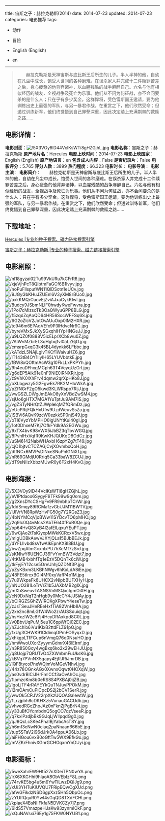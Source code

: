 
---
title: 宙斯之子：赫拉克勒斯(2014)
date: 2014-07-23
updated: 2014-07-23
categories: 电影推荐
tags:
- 动作
- 冒险

- English (English)
- en
---


> 　　赫拉克勒斯是天神宙斯与底比斯王后所生的儿子。半人半神的他，自幼在凡尘中成长，饱受人世间的各种磨难。在误杀家人并完成十二件赎罪苦差之后，身心疲惫的他背弃诸神，以血腥残酷的战争麻醉自己。六名与他有相似经历的战友，全视战争及死亡为乐事。他们从不问为何征战，亦不会问要杀的是什么人；只在乎有多少奖金。这群悍将，受色雷斯国王邀请，要为他训练出史上最强的军队，与另一暴君作战。在重赏之下，他们欣然受命；但透过训练新军，他们终觉悟到自己罪孽深重，因此决定踏上充满荆棘的救赎之路……

## **电影详情**：

**电影封面**：<img src="https://image.tmdb.org/t/p/w200/5X3VOy9lD44VclKsWTi8gHZGjhL.jpg" alt="/5X3VOy9lD44VclKsWTi8gHZGjhL.jpg" title="/5X3VOy9lD44VclKsWTi8gHZGjhL.jpg">
**电影名称**：宙斯之子：赫拉克勒斯
**原产地片名**：Hercules
**电影上映时间**：2014-07-23
**电影上映国家**：English (English)
**原产地语言**：en
**包含成人内容**：False
**是否纪录片**：False
**电影评分**：5.765
**评分人数**：3899
**热门程度**：66.323
**电影时长**：
**电影导演**：
**电影主演**：
**电影简介**：　　赫拉克勒斯是天神宙斯与底比斯王后所生的儿子。半人半神的他，自幼在凡尘中成长，饱受人世间的各种磨难。在误杀家人并完成十二件赎罪苦差之后，身心疲惫的他背弃诸神，以血腥残酷的战争麻醉自己。六名与他有相似经历的战友，全视战争及死亡为乐事。他们从不问为何征战，亦不会问要杀的是什么人；只在乎有多少奖金。这群悍将，受色雷斯国王邀请，要为他训练出史上最强的军队，与另一暴君作战。在重赏之下，他们欣然受命；但透过训练新军，他们终觉悟到自己罪孽深重，因此决定踏上充满荆棘的救赎之路……

## **下载地址**：
[Hercules |专业的种子搜索、磁力链接搜索引擎](https://movie.amd794.com:2083/?search=Hercules&ordering=&mode=match_phrase&page_size=10&page=1)

[宙斯之子：赫拉克勒斯 |专业的种子搜索、磁力链接搜索引擎](https://movie.amd794.com:2083/?search=%E5%AE%99%E6%96%AF%E4%B9%8B%E5%AD%90%EF%BC%9A%E8%B5%AB%E6%8B%89%E5%85%8B%E5%8B%92%E6%96%AF&ordering=&mode=match_phrase&page_size=10&page=1)
 

## **电影剧照**：
<img src="https://image.tmdb.org/t/p/original/nl18gyzai02Tu99VkURu7kCFrR8.jpg" alt="/nl18gyzai02Tu99VkURu7kCFrR8.jpg" title="/nl18gyzai02Tu99VkURu7kCFrR8.jpg"><img src="https://image.tmdb.org/t/p/original/xjeVjhPcT8QibtmFaGCf6B1lvyv.jpg" alt="/xjeVjhPcT8QibtmFaGCf6B1lvyv.jpg" title="/xjeVjhPcT8QibtmFaGCf6B1lvyv.jpg"><img src="https://image.tmdb.org/t/p/original/noPuFlIspufWN11QlDSotn1eUCv.jpg" alt="/noPuFlIspufWN11QlDSotn1eUCv.jpg" title="/noPuFlIspufWN11QlDSotn1eUCv.jpg"><img src="https://image.tmdb.org/t/p/original/9JGyGbKHuJZUEnI6V3yXM8rBUo0.jpg" alt="/9JGyGbKHuJZUEnI6V3yXM8rBUo0.jpg" title="/9JGyGbKHuJZUEnI6V3yXM8rBUo0.jpg"><img src="https://image.tmdb.org/t/p/original/axkKMQrOaovEjZviAJxaCykKlwI.jpg" alt="/axkKMQrOaovEjZviAJxaCykKlwI.jpg" title="/axkKMQrOaovEjZviAJxaCykKlwI.jpg"><img src="https://image.tmdb.org/t/p/original/8udcy9JSbmNLIF0hwdyKweFwvra.jpg" alt="/8udcy9JSbmNLIF0hwdyKweFwvra.jpg" title="/8udcy9JSbmNLIF0hwdyKweFwvra.jpg"><img src="https://image.tmdb.org/t/p/original/1Pol7cMlzsoTk3OaQWyuGPP8BLG.jpg" alt="/1Pol7cMlzsoTk3OaQWyuGPP8BLG.jpg" title="/1Pol7cMlzsoTk3OaQWyuGPP8BLG.jpg"><img src="https://image.tmdb.org/t/p/original/f5zqdZqAoQD64HR56SccWFFSq6S.jpg" alt="/f5zqdZqAoQD64HR56SccWFFSq6S.jpg" title="/f5zqdZqAoQD64HR56SccWFFSq6S.jpg"><img src="https://image.tmdb.org/t/p/original/6G2oZlcV2JotOvAUuOxp0IM2HXR.jpg" alt="/6G2oZlcV2JotOvAUuOxp0IM2HXR.jpg" title="/6G2oZlcV2JotOvAUuOxp0IM2HXR.jpg"><img src="https://image.tmdb.org/t/p/original/tc946m6EPAqVEfx9P3lHdvcNr9C.jpg" alt="/tc946m6EPAqVEfx9P3lHdvcNr9C.jpg" title="/tc946m6EPAqVEfx9P3lHdvcNr9C.jpg"><img src="https://image.tmdb.org/t/p/original/byreVMxSJkXySGxqhIHYpHNGeJJ.jpg" alt="/byreVMxSJkXySGxqhIHYpHNGeJJ.jpg" title="/byreVMxSJkXySGxqhIHYpHNGeJJ.jpg"><img src="https://image.tmdb.org/t/p/original/u9LQZ0f0888V5icELprXCb8wu0Z.jpg" alt="/u9LQZ0f0888V5icELprXCb8wu0Z.jpg" title="/u9LQZ0f0888V5icELprXCb8wu0Z.jpg"><img src="https://image.tmdb.org/t/p/original/7AlWvMZbrEL3qHgbq1vl0aLZ6jO.jpg" alt="/7AlWvMZbrEL3qHgbq1vl0aLZ6jO.jpg" title="/7AlWvMZbrEL3qHgbq1vl0aLZ6jO.jpg"><img src="https://image.tmdb.org/t/p/original/cmsrpGxqG3k45BL4dynkk6LFbbc.jpg" alt="/cmsrpGxqG3k45BL4dynkk6LFbbc.jpg" title="/cmsrpGxqG3k45BL4dynkk6LFbbc.jpg"><img src="https://image.tmdb.org/t/p/original/kATdzL5NAjLglvTKCf1WaivuHZ6.jpg" alt="/kATdzL5NAjLglvTKCf1WaivuHZ6.jpg" title="/kATdzL5NAjLglvTKCf1WaivuHZ6.jpg"><img src="https://image.tmdb.org/t/p/original/lT143tB4OY1IlyIH65LYUVbbtkE.jpg" alt="/lT143tB4OY1IlyIH65LYUVbbtkE.jpg" title="/lT143tB4OY1IlyIH65LYUVbbtkE.jpg"><img src="https://image.tmdb.org/t/p/original/fBW8xQOftmAcW3g10FkLLxPKPYh.jpg" alt="/fBW8xQOftmAcW3g10FkLLxPKPYh.jpg" title="/fBW8xQOftmAcW3g10FkLLxPKPYh.jpg"><img src="https://image.tmdb.org/t/p/original/9h4euDFhxgMCph63T4VeyqUzGrI.jpg" alt="/9h4euDFhxgMCph63T4VeyqUzGrI.jpg" title="/9h4euDFhxgMCph63T4VeyqUzGrI.jpg"><img src="https://image.tmdb.org/t/p/original/g6dEP5Aik91e0nF9NiE0iRNXRjr.jpg" alt="/g6dEP5Aik91e0nF9NiE0iRNXRjr.jpg" title="/g6dEP5Aik91e0nF9NiE0iRNXRjr.jpg"><img src="https://image.tmdb.org/t/p/original/z9VhK0lXhFrv4dqmw2qrXpHKo8J.jpg" alt="/z9VhK0lXhFrv4dqmw2qrXpHKo8J.jpg" title="/z9VhK0lXhFrv4dqmw2qrXpHKo8J.jpg"><img src="https://image.tmdb.org/t/p/original/oXLbgwzy5G2FgwEk7RK2MHluWkA.jpg" alt="/oXLbgwzy5G2FgwEk7RK2MHluWkA.jpg" title="/oXLbgwzy5G2FgwEk7RK2MHluWkA.jpg"><img src="https://image.tmdb.org/t/p/original/pZfNGrF2gO5kwd3KLWRspo7RljJ.jpg" alt="/pZfNGrF2gO5kwd3KLWRspo7RljJ.jpg" title="/pZfNGrF2gO5kwd3KLWRspo7RljJ.jpg"><img src="https://image.tmdb.org/t/p/original/vwGSZLDWgJmEAkO8yXnVBdZwSM4.jpg" alt="/vwGSZLDWgJmEAkO8yXnVBdZwSM4.jpg" title="/vwGSZLDWgJmEAkO8yXnVBdZwSM4.jpg"><img src="https://image.tmdb.org/t/p/original/sjUo6gHTX7MGA1YuTptJu9AM7IS.jpg" alt="/sjUo6gHTX7MGA1YuTptJu9AM7IS.jpg" title="/sjUo6gHTX7MGA1YuTptJu9AM7IS.jpg"><img src="https://image.tmdb.org/t/p/original/vgZSTyNHrQtZJWpIelqMZfQRmDz.jpg" alt="/vgZSTyNHrQtZJWpIelqMZfQRmDz.jpg" title="/vgZSTyNHrQtZJWpIelqMZfQRmDz.jpg"><img src="https://image.tmdb.org/t/p/original/eUcPRijFQkHxUfw9UzdWeuvSsZa.jpg" alt="/eUcPRijFQkHxUfw9UzdWeuvSsZa.jpg" title="/eUcPRijFQkHxUfw9UzdWeuvSsZa.jpg"><img src="https://image.tmdb.org/t/p/original/jSBVi6AQvK9zcW0ezkkSP0njS49.jpg" alt="/jSBVi6AQvK9zcW0ezkkSP0njS49.jpg" title="/jSBVi6AQvK9zcW0ezkkSP0njS49.jpg"><img src="https://image.tmdb.org/t/p/original/oTI6VyzYbMPHO0igUNYtKui40gI.jpg" alt="/oTI6VyzYbMPHO0igUNYtKui40gI.jpg" title="/oTI6VyzYbMPHO0igUNYtKui40gI.jpg"><img src="https://image.tmdb.org/t/p/original/1ot0DhxeM7Kj7OfkFYdk9A2EGWu.jpg" alt="/1ot0DhxeM7Kj7OfkFYdk9A2EGWu.jpg" title="/1ot0DhxeM7Kj7OfkFYdk9A2EGWu.jpg"><img src="https://image.tmdb.org/t/p/original/9xTX4bvK98vWX5iJbBZ3qTbvWGQ.jpg" alt="/9xTX4bvK98vWX5iJbBZ3qTbvWGQ.jpg" title="/9xTX4bvK98vWX5iJbBZ3qTbvWGQ.jpg"><img src="https://image.tmdb.org/t/p/original/8PvhlHxVqfR9KwKHJQUKqD8OdCz.jpg" alt="/8PvhlHxVqfR9KwKHJQUKqD8OdCz.jpg" title="/8PvhlHxVqfR9KwKHJQUKqD8OdCz.jpg"><img src="https://image.tmdb.org/t/p/original/uSM6142NabWHAxbH6zpYZg7tT49.jpg" alt="/uSM6142NabWHAxbH6zpYZg7tT49.jpg" title="/uSM6142NabWHAxbH6zpYZg7tT49.jpg"><img src="https://image.tmdb.org/t/p/original/cjO1bjtvCTCZAGjCvjXOvmbxQoH.jpg" alt="/cjO1bjtvCTCZAGjCvjXOvmbxQoH.jpg" title="/cjO1bjtvCTCZAGjCvjXOvmbxQoH.jpg"><img src="https://image.tmdb.org/t/p/original/dIfNCx6MVPsDlNxeSNuPnlGNiXf.jpg" alt="/dIfNCx6MVPsDlNxeSNuPnlGNiXf.jpg" title="/dIfNCx6MVPsDlNxeSNuPnlGNiXf.jpg"><img src="https://image.tmdb.org/t/p/original/nR69GMdjU0Rriq5Ca33baW8ZCUJ.jpg" alt="/nR69GMdjU0Rriq5Ca33baW8ZCUJ.jpg" title="/nR69GMdjU0Rriq5Ca33baW8ZCUJ.jpg"><img src="https://image.tmdb.org/t/p/original/dT9sNIIzXbbzMUwR0y6F2xH4KvO.jpg" alt="/dT9sNIIzXbbzMUwR0y6F2xH4KvO.jpg" title="/dT9sNIIzXbbzMUwR0y6F2xH4KvO.jpg">

## **电影海报**：
<img src="https://image.tmdb.org/t/p/original/5X3VOy9lD44VclKsWTi8gHZGjhL.jpg" alt="/5X3VOy9lD44VclKsWTi8gHZGjhL.jpg" title="/5X3VOy9lD44VclKsWTi8gHZGjhL.jpg"><img src="https://image.tmdb.org/t/p/original/eVIPtdaoo6SygyF9TFk99w9q0om.jpg" alt="/eVIPtdaoo6SygyF9TFk99w9q0om.jpg" title="/eVIPtdaoo6SygyF9TFk99w9q0om.jpg"><img src="https://image.tmdb.org/t/p/original/g2XnsDYcCSHgFv9FR9nbhpTCrWr.jpg" alt="/g2XnsDYcCSHgFv9FR9nbhpTCrWr.jpg" title="/g2XnsDYcCSHgFv9FR9nbhpTCrWr.jpg"><img src="https://image.tmdb.org/t/p/original/fddSmqy89RCMafzvGbUJM11BWTV.jpg" alt="/fddSmqy89RCMafzvGbUJM11BWTV.jpg" title="/fddSmqy89RCMafzvGbUJM11BWTV.jpg"><img src="https://image.tmdb.org/t/p/original/iJlVrVN8RpWzHvFG50g7Y2RGsZ3.jpg" alt="/iJlVrVN8RpWzHvFG50g7Y2RGsZ3.jpg" title="/iJlVrVN8RpWzHvFG50g7Y2RGsZ3.jpg"><img src="https://image.tmdb.org/t/p/original/4bNYMCqVjoBWw11SYDcvTO6pMHO.jpg" alt="/4bNYMCqVjoBWw11SYDcvTO6pMHO.jpg" title="/4bNYMCqVjoBWw11SYDcvTO6pMHO.jpg"><img src="https://image.tmdb.org/t/p/original/2q9Ic0Q4vMcs2AbTE640fRuB0Qe.jpg" alt="/2q9Ic0Q4vMcs2AbTE640fRuB0Qe.jpg" title="/2q9Ic0Q4vMcs2AbTE640fRuB0Qe.jpg"><img src="https://image.tmdb.org/t/p/original/op64HvQ8XyB4l2afElLqxuYEuPT.jpg" alt="/op64HvQ8XyB4l2afElLqxuYEuPT.jpg" title="/op64HvQ8XyB4l2afElLqxuYEuPT.jpg"><img src="https://image.tmdb.org/t/p/original/6wCjAo2tTslGyxpMWkKCRcxV5wx.jpg" alt="/6wCjAo2tTslGyxpMWkKCRcxV5wx.jpg" title="/6wCjAo2tTslGyxpMWkKCRcxV5wx.jpg"><img src="https://image.tmdb.org/t/p/original/mIgUDBkAewVJXYjQLa15BJbBEJk.jpg" alt="/mIgUDBkAewVJXYjQLa15BJbBEJk.jpg" title="/mIgUDBkAewVJXYjQLa15BJbBEJk.jpg"><img src="https://image.tmdb.org/t/p/original/dYFLIlvbd8sVfwAIkEpnKX8l8BU.jpg" alt="/dYFLIlvbd8sVfwAIkEpnKX8l8BU.jpg" title="/dYFLIlvbd8sVfwAIkEpnKX8l8BU.jpg"><img src="https://image.tmdb.org/t/p/original/bwZpqAtmGcxnlxPU7hXcMf7zSrd.jpg" alt="/bwZpqAtmGcxnlxPU7hXcMf7zSrd.jpg" title="/bwZpqAtmGcxnlxPU7hXcMf7zSrd.jpg"><img src="https://image.tmdb.org/t/p/original/sKNIwY6UENCJ36FvYvnBW3Vdzt7.jpg" alt="/sKNIwY6UENCJ36FvYvnBW3Vdzt7.jpg" title="/sKNIwY6UENCJ36FvYvnBW3Vdzt7.jpg"><img src="https://image.tmdb.org/t/p/original/4tKMB4xbhfTq1eEzV5DQnTk6ciW.jpg" alt="/4tKMB4xbhfTq1eEzV5DQnTk6ciW.jpg" title="/4tKMB4xbhfTq1eEzV5DQnTk6ciW.jpg"><img src="https://image.tmdb.org/t/p/original/tkFyjEY12cse5OreUhhjQZDNf3P.jpg" alt="/tkFyjEY12cse5OreUhhjQZDNf3P.jpg" title="/tkFyjEY12cse5OreUhhjQZDNf3P.jpg"><img src="https://image.tmdb.org/t/p/original/pZyKBxm3LKBhNWgv6hKxLdA8iEe.jpg" alt="/pZyKBxm3LKBhNWgv6hKxLdA8iEe.jpg" title="/pZyKBxm3LKBhNWgv6hKxLdA8iEe.jpg"><img src="https://image.tmdb.org/t/p/original/48FE5tIrcxBGi4Mf0xyVafP4o1M.jpg" alt="/48FE5tIrcxBGi4Mf0xyVafP4o1M.jpg" title="/48FE5tIrcxBGi4Mf0xyVafP4o1M.jpg"><img src="https://image.tmdb.org/t/p/original/7u9WkpaFk8UHCX2vNlpbBUFXHyH.jpg" alt="/7u9WkpaFk8UHCX2vNlpbBUFXHyH.jpg" title="/7u9WkpaFk8UHCX2vNlpbBUFXHyH.jpg"><img src="https://image.tmdb.org/t/p/original/nNUO381LoTrVrZ1b5JAXbMB2gIX.jpg" alt="/nNUO381LoTrVrZ1b5JAXbMB2gIX.jpg" title="/nNUO381LoTrVrZ1b5JAXbMB2gIX.jpg"><img src="https://image.tmdb.org/t/p/original/mXbSweuvTASNSVnMSQxcIgmOiXH.jpg" alt="/mXbSweuvTASNSVnMSQxcIgmOiXH.jpg" title="/mXbSweuvTASNSVnMSQxcIgmOiXH.jpg"><img src="https://image.tmdb.org/t/p/original/cN9DxNqT2nHgb9y0McCY4JJSiAy.jpg" alt="/cN9DxNqT2nHgb9y0McCY4JJSiAy.jpg" title="/cN9DxNqT2nHgb9y0McCY4JJSiAy.jpg"><img src="https://image.tmdb.org/t/p/original/bClRGZSGhZWlRCKgXPbwY4eseTw.jpg" alt="/bClRGZSGhZWlRCKgXPbwY4eseTw.jpg" title="/bClRGZSGhZWlRCKgXPbwY4eseTw.jpg"><img src="https://image.tmdb.org/t/p/original/zJsTSeuJHeREeHxfTiA82VnHb8A.jpg" alt="/zJsTSeuJHeREeHxfTiA82VnHb8A.jpg" title="/zJsTSeuJHeREeHxfTiA82VnHb8A.jpg"><img src="https://image.tmdb.org/t/p/original/2xe2ncBmLGfW4Wo2zrAUSSduiqt.jpg" alt="/2xe2ncBmLGfW4Wo2zrAUSSduiqt.jpg" title="/2xe2ncBmLGfW4Wo2zrAUSSduiqt.jpg"><img src="https://image.tmdb.org/t/p/original/hsHxzIW2c8Yj4HcyDRAxkpd8C0L.jpg" alt="/hsHxzIW2c8Yj4HcyDRAxkpd8C0L.jpg" title="/hsHxzIW2c8Yj4HcyDRAxkpd8C0L.jpg"><img src="https://image.tmdb.org/t/p/original/v0BbvUqPuMj5eu1C6ppWfCj02EC.jpg" alt="/v0BbvUqPuMj5eu1C6ppWfCj02EC.jpg" title="/v0BbvUqPuMj5eu1C6ppWfCj02EC.jpg"><img src="https://image.tmdb.org/t/p/original/hZJchib6iVu1KIxB2ttdFLZ91pQ.jpg" alt="/hZJchib6iVu1KIxB2ttdFLZ91pQ.jpg" title="/hZJchib6iVu1KIxB2ttdFLZ91pQ.jpg"><img src="https://image.tmdb.org/t/p/original/fxUg3CHWK91CldimqDPmFOSyqxD.jpg" alt="/fxUg3CHWK91CldimqDPmFOSyqxD.jpg" title="/fxUg3CHWK91CldimqDPmFOSyqxD.jpg"><img src="https://image.tmdb.org/t/p/original/xhkgpLTfFCup6nVmgQ76q0NsuHO.jpg" alt="/xhkgpLTfFCup6nVmgQ76q0NsuHO.jpg" title="/xhkgpLTfFCup6nVmgQ76q0NsuHO.jpg"><img src="https://image.tmdb.org/t/p/original/hmWwoUXorZyyymGdmrX46lEIrnf.jpg" alt="/hmWwoUXorZyyymGdmrX46lEIrnf.jpg" title="/hmWwoUXorZyyymGdmrX46lEIrnf.jpg"><img src="https://image.tmdb.org/t/p/original/n3R8S0Goy4wgBxq6ko2x29wEHJU.jpg" alt="/n3R8S0Goy4wgBxq6ko2x29wEHJU.jpg" title="/n3R8S0Goy4wgBxq6ko2x29wEHJU.jpg"><img src="https://image.tmdb.org/t/p/original/q8Uojp7QRUTvO4ZXWnbmFuUksK6.jpg" alt="/q8Uojp7QRUTvO4ZXWnbmFuUksK6.jpg" title="/q8Uojp7QRUTvO4ZXWnbmFuUksK6.jpg"><img src="https://image.tmdb.org/t/p/original/kBVq7PVnNX5gapy4EjRJRiJmrDB.jpg" alt="/kBVq7PVnNX5gapy4EjRJRiJmrDB.jpg" title="/kBVq7PVnNX5gapy4EjRJRiJmrDB.jpg"><img src="https://image.tmdb.org/t/p/original/lQF8tycol7neWQjmVoMGeVNhvl.jpg" alt="/lQF8tycol7neWQjmVoMGeVNhvl.jpg" title="/lQF8tycol7neWQjmVoMGeVNhvl.jpg"><img src="https://image.tmdb.org/t/p/original/44z78OGnkAGx0XwnxOqwt0HOXqW.jpg" alt="/44z78OGnkAGx0XwnxOqwt0HOXqW.jpg" title="/44z78OGnkAGx0XwnxOqwt0HOXqW.jpg"><img src="https://image.tmdb.org/t/p/original/as0vdrBICiJHrFmICCf3aOvAhOc.jpg" alt="/as0vdrBICiJHrFmICCf3aOvAhOc.jpg" title="/as0vdrBICiJHrFmICCf3aOvAhOc.jpg"><img src="https://image.tmdb.org/t/p/original/1lpmzcKm8b0eRS8S4PXBAj0ijZB.jpg" alt="/1lpmzcKm8b0eRS8S4PXBAj0ijZB.jpg" title="/1lpmzcKm8b0eRS8S4PXBAj0ijZB.jpg"><img src="https://image.tmdb.org/t/p/original/lgoLjTF4rRAYEYkQuTNJuyPPOkM.jpg" alt="/lgoLjTF4rRAYEYkQuTNJuyPPOkM.jpg" title="/lgoLjTF4rRAYEYkQuTNJuyPPOkM.jpg"><img src="https://image.tmdb.org/t/p/original/I2mOAmCuPiCpcDS2j2bCV1SerR.jpg" alt="/I2mOAmCuPiCpcDS2j2bCV1SerR.jpg" title="/I2mOAmCuPiCpcDS2j2bCV1SerR.jpg"><img src="https://image.tmdb.org/t/p/original/wwOk5CRJV22rpXkzUQOAGalewtW.jpg" alt="/wwOk5CRJV22rpXkzUQOAGalewtW.jpg" title="/wwOk5CRJV22rpXkzUQOAGalewtW.jpg"><img src="https://image.tmdb.org/t/p/original/1Lrzjpbh8cDKHXz5VunauGACUdb.jpg" alt="/1Lrzjpbh8cDKHXz5VunauGACUdb.jpg" title="/1Lrzjpbh8cDKHXz5VunauGACUdb.jpg"><img src="https://image.tmdb.org/t/p/original/vhvedRGcZhoJAz0nFknZjPgBrN4.jpg" alt="/vhvedRGcZhoJAz0nFknZjPgBrN4.jpg" title="/vhvedRGcZhoJAz0nFknZjPgBrN4.jpg"><img src="https://image.tmdb.org/t/p/original/y33uBfOYqmbdnQ5ogCO7qzVseeR.jpg" alt="/y33uBfOYqmbdnQ5ogCO7qzVseeR.jpg" title="/y33uBfOYqmbdnQ5ogCO7qzVseeR.jpg"><img src="https://image.tmdb.org/t/p/original/q7kxlPzdjbBk9GJqLjWlIpqdGg0.jpg" alt="/q7kxlPzdjbBk9GJqLjWlIpqdGg0.jpg" title="/q7kxlPzdjbBk9GJqLjWlIpqdGg0.jpg"><img src="https://image.tmdb.org/t/p/original/qJ8QcLcSKe4PnaIBjYabcAcT8Y.jpg" alt="/qJ8QcLcSKe4PnaIBjYabcAcT8Y.jpg" title="/qJ8QcLcSKe4PnaIBjYabcAcT8Y.jpg"><img src="https://image.tmdb.org/t/p/original/h6mf3eNwN0ciaq2paNnaan666bE.jpg" alt="/h6mf3eNwN0ciaq2paNnaan666bE.jpg" title="/h6mf3eNwN0ciaq2paNnaan666bE.jpg"><img src="https://image.tmdb.org/t/p/original/tup5STaV2I96dJrk0A4ppuA06Lb.jpg" alt="/tup5STaV2I96dJrk0A4ppuA06Lb.jpg" title="/tup5STaV2I96dJrk0A4ppuA06Lb.jpg"><img src="https://image.tmdb.org/t/p/original/aiFHGou6vxB0oGftTw5WX9EfkGo.jpg" alt="/aiFHGou6vxB0oGftTw5WX9EfkGo.jpg" title="/aiFHGou6vxB0oGftTw5WX9EfkGo.jpg"><img src="https://image.tmdb.org/t/p/original/mVZKrFhnivXGnrGCHOqxmYnDUyi.jpg" alt="/mVZKrFhnivXGnrGCHOqxmYnDUyi.jpg" title="/mVZKrFhnivXGnrGCHOqxmYnDUyi.jpg">

## **电影图标**：
<img src="https://image.tmdb.org/t/p/original/5weXahrEW9Ht527nXDeiTPN0wYA.png" alt="/5weXahrEW9Ht527nXDeiTPN0wYA.png" title="/5weXahrEW9Ht527nXDeiTPN0wYA.png"><img src="https://image.tmdb.org/t/p/original/irX6XKGHhi9hlaoA8ObVEbIzF8L.png" alt="/irX6XKGHhi9hlaoA8ObVEbIzF8L.png" title="/irX6XKGHhi9hlaoA8ObVEbIzF8L.png"><img src="https://image.tmdb.org/t/p/original/74rvKE5bg4u5m6YwTILwzDQIJg9.png" alt="/74rvKE5bg4u5m6YwTILwzDQIJg9.png" title="/74rvKE5bg4u5m6YwTILwzDQIJg9.png"><img src="https://image.tmdb.org/t/p/original/xUi3YHTuKlUVQU7FRipEQwCgXUd.png" alt="/xUi3YHTuKlUVQU7FRipEQwCgXUd.png" title="/xUi3YHTuKlUVQU7FRipEQwCgXUd.png"><img src="https://image.tmdb.org/t/p/original/afwGFikdzNSD6gpXxz5Hh5QbpOc.png" alt="/afwGFikdzNSD6gpXxz5Hh5QbpOc.png" title="/afwGFikdzNSD6gpXxz5Hh5QbpOc.png"><img src="https://image.tmdb.org/t/p/original/zYUIfQquR0YwI4sGqQD8TXdFCHl.png" alt="/zYUIfQquR0YwI4sGqQD8TXdFCHl.png" title="/zYUIfQquR0YwI4sGqQD8TXdFCHl.png"><img src="https://image.tmdb.org/t/p/original/kpiaeX4BsNIIFkfaN5DVKCZy7j7.png" alt="/kpiaeX4BsNIIFkfaN5DVKCZy7j7.png" title="/kpiaeX4BsNIIFkfaN5DVKCZy7j7.png"><img src="https://image.tmdb.org/t/p/original/6IdS57VmazpeHJaKw93zynmIOkF.png" alt="/6IdS57VmazpeHJaKw93zynmIOkF.png" title="/6IdS57VmazpeHJaKw93zynmIOkF.png"><img src="https://image.tmdb.org/t/p/original/xQuNAVsxi76Ey1g75FKW0NYUB1.png" alt="/xQuNAVsxi76Ey1g75FKW0NYUB1.png" title="/xQuNAVsxi76Ey1g75FKW0NYUB1.png">
